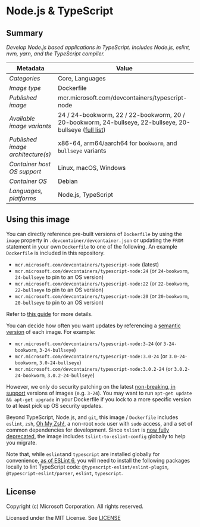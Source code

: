 # Node.js & TypeScript

## Summary

*Develop Node.js based applications in TypeScript. Includes Node.js, eslint, nvm, yarn, and the TypeScript compiler.*

| Metadata | Value |  
|----------|-------|
| *Categories* | Core, Languages |
| *Image type* | Dockerfile |
| *Published image* | mcr.microsoft.com/devcontainers/typescript-node |
| *Available image variants* | 24 / 24-bookworm, 22 / 22-bookworm, 20 / 20-bookworm, 24-bullseye, 22-bullseye, 20-bullseye ([full list](https://mcr.microsoft.com/v2/devcontainers/typescript-node/tags/list)) |
| *Published image architecture(s)* | x86-64, arm64/aarch64 for `bookworm`, and `bullseye` variants |
| *Container host OS support* | Linux, macOS, Windows |
| *Container OS* | Debian |
| *Languages, platforms* | Node.js, TypeScript |

## Using this image

You can directly reference pre-built versions of `Dockerfile` by using the `image` property in `.devcontainer/devcontainer.json` or updating the `FROM` statement in your own  `Dockerfile` to one of the following. An example `Dockerfile` is included in this repository.

- `mcr.microsoft.com/devcontainers/typescript-node` (latest)
- `mcr.microsoft.com/devcontainers/typescript-node:24` (or `24-bookworm`, `24-bullseye` to pin to an OS version)
- `mcr.microsoft.com/devcontainers/typescript-node:22` (or `22-bookworm`, `22-bullseye` to pin to an OS version)
- `mcr.microsoft.com/devcontainers/typescript-node:20` (or `20-bookworm`, `20-bullseye` to pin to an OS version)

Refer to [this guide](https://containers.dev/guide/dockerfile) for more details.

You can decide how often you want updates by referencing a [semantic version](https://semver.org/) of each image. For example:

- `mcr.microsoft.com/devcontainers/typescript-node:3-24` (or `3-24-bookworm`, `3-24-bullseye`)
- `mcr.microsoft.com/devcontainers/typescript-node:3.0-24` (or `3.0-24-bookworm`, `3.0-24-bullseye`)
- `mcr.microsoft.com/devcontainers/typescript-node:3.0.2-24` (or `3.0.2-24-bookworm`, `3.0.2-24-bullseye`)

However, we only do security patching on the latest [non-breaking, in support](https://github.com/devcontainers/images/issues/90) versions of images (e.g. `3-24`). You may want to run `apt-get update && apt-get upgrade` in your Dockerfile if you lock to a more specific version to at least pick up OS security updates.

Beyond TypeScript, Node.js, and `git`, this image / `Dockerfile` includes `eslint`, `zsh`, [Oh My Zsh!](https://ohmyz.sh/), a non-root `node` user with `sudo` access, and a set of common dependencies for development. Since `tslint` is [now fully deprecated](https://github.com/palantir/tslint/issues/4534), the image includes `tslint-to-eslint-config` globally to help you migrate.

Note that, while `eslint`and `typescript` are installed globally for convenience, [as of ESLint 6](https://eslint.org/docs/user-guide/migrating-to-6.0.0#-plugins-and-shareable-configs-are-no-longer-affected-by-eslints-location), you will need to install the following packages locally to lint TypeScript code: `@typescript-eslint/eslint-plugin`, `@typescript-eslint/parser`, `eslint`, `typescript`.

## License

Copyright (c) Microsoft Corporation. All rights reserved.

Licensed under the MIT License. See [LICENSE](https://github.com/devcontainers/images/blob/main/LICENSE)
